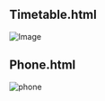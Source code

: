 Timetable.html
--------------------------------------------------------------------
![Image](https://github.com/user-attachments/assets/d5dc3bd1-0ed9-49d9-b7d1-d64088bfdbd3)

Phone.html
-----------------------------------------------------------------------
![phone](https://github.com/user-attachments/assets/df74cc7f-a39c-42f2-a0de-44b039a04c01)
